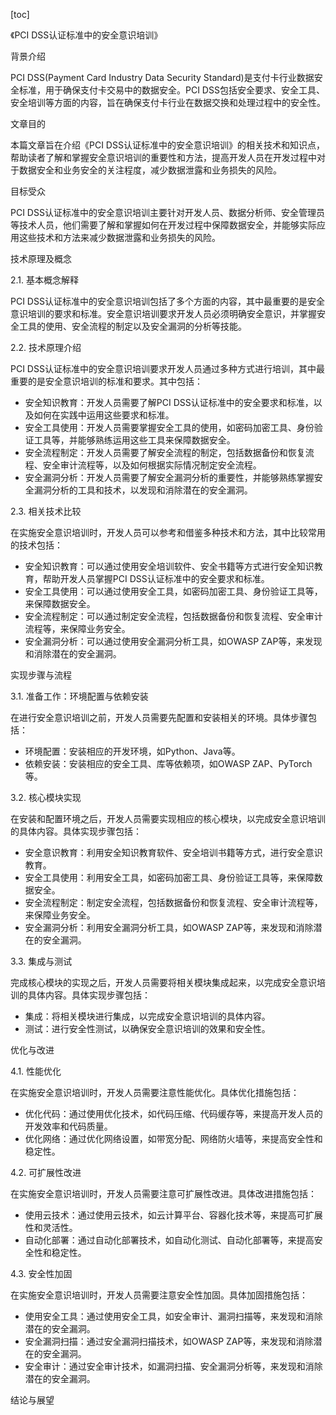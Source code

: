 
[toc]                    
                
                
《PCI DSS认证标准中的安全意识培训》

背景介绍

PCI DSS(Payment Card Industry Data Security Standard)是支付卡行业数据安全标准，用于确保支付卡交易中的数据安全。PCI DSS包括安全要求、安全工具、安全培训等方面的内容，旨在确保支付卡行业在数据交换和处理过程中的安全性。

文章目的

本篇文章旨在介绍《PCI DSS认证标准中的安全意识培训》的相关技术和知识点，帮助读者了解和掌握安全意识培训的重要性和方法，提高开发人员在开发过程中对于数据安全和业务安全的关注程度，减少数据泄露和业务损失的风险。

目标受众

PCI DSS认证标准中的安全意识培训主要针对开发人员、数据分析师、安全管理员等技术人员，他们需要了解和掌握如何在开发过程中保障数据安全，并能够实际应用这些技术和方法来减少数据泄露和业务损失的风险。

技术原理及概念

2.1. 基本概念解释

PCI DSS认证标准中的安全意识培训包括了多个方面的内容，其中最重要的是安全意识培训的要求和标准。安全意识培训要求开发人员必须明确安全意识，并掌握安全工具的使用、安全流程的制定以及安全漏洞的分析等技能。

2.2. 技术原理介绍

PCI DSS认证标准中的安全意识培训要求开发人员通过多种方式进行培训，其中最重要的是安全意识培训的标准和要求。其中包括：

- 安全知识教育：开发人员需要了解PCI DSS认证标准中的安全要求和标准，以及如何在实践中运用这些要求和标准。
- 安全工具使用：开发人员需要掌握安全工具的使用，如密码加密工具、身份验证工具等，并能够熟练运用这些工具来保障数据安全。
- 安全流程制定：开发人员需要了解安全流程的制定，包括数据备份和恢复流程、安全审计流程等，以及如何根据实际情况制定安全流程。
- 安全漏洞分析：开发人员需要了解安全漏洞分析的重要性，并能够熟练掌握安全漏洞分析的工具和技术，以发现和消除潜在的安全漏洞。

2.3. 相关技术比较

在实施安全意识培训时，开发人员可以参考和借鉴多种技术和方法，其中比较常用的技术包括：

- 安全知识教育：可以通过使用安全培训软件、安全书籍等方式进行安全知识教育，帮助开发人员掌握PCI DSS认证标准中的安全要求和标准。
- 安全工具使用：可以通过使用安全工具，如密码加密工具、身份验证工具等，来保障数据安全。
- 安全流程制定：可以通过制定安全流程，包括数据备份和恢复流程、安全审计流程等，来保障业务安全。
- 安全漏洞分析：可以通过使用安全漏洞分析工具，如OWASP ZAP等，来发现和消除潜在的安全漏洞。

实现步骤与流程

3.1. 准备工作：环境配置与依赖安装

在进行安全意识培训之前，开发人员需要先配置和安装相关的环境。具体步骤包括：

- 环境配置：安装相应的开发环境，如Python、Java等。
- 依赖安装：安装相应的安全工具、库等依赖项，如OWASP ZAP、PyTorch等。

3.2. 核心模块实现

在安装和配置环境之后，开发人员需要实现相应的核心模块，以完成安全意识培训的具体内容。具体实现步骤包括：

- 安全意识教育：利用安全知识教育软件、安全培训书籍等方式，进行安全意识教育。
- 安全工具使用：利用安全工具，如密码加密工具、身份验证工具等，来保障数据安全。
- 安全流程制定：制定安全流程，包括数据备份和恢复流程、安全审计流程等，来保障业务安全。
- 安全漏洞分析：利用安全漏洞分析工具，如OWASP ZAP等，来发现和消除潜在的安全漏洞。

3.3. 集成与测试

完成核心模块的实现之后，开发人员需要将相关模块集成起来，以完成安全意识培训的具体内容。具体实现步骤包括：

- 集成：将相关模块进行集成，以完成安全意识培训的具体内容。
- 测试：进行安全性测试，以确保安全意识培训的效果和安全性。

优化与改进

4.1. 性能优化

在实施安全意识培训时，开发人员需要注意性能优化。具体优化措施包括：

- 优化代码：通过使用优化技术，如代码压缩、代码缓存等，来提高开发人员的开发效率和代码质量。
- 优化网络：通过优化网络设置，如带宽分配、网络防火墙等，来提高安全性和稳定性。

4.2. 可扩展性改进

在实施安全意识培训时，开发人员需要注意可扩展性改进。具体改进措施包括：

- 使用云技术：通过使用云技术，如云计算平台、容器化技术等，来提高可扩展性和灵活性。
- 自动化部署：通过自动化部署技术，如自动化测试、自动化部署等，来提高安全性和稳定性。

4.3. 安全性加固

在实施安全意识培训时，开发人员需要注意安全性加固。具体加固措施包括：

- 使用安全工具：通过使用安全工具，如安全审计、漏洞扫描等，来发现和消除潜在的安全漏洞。
- 安全漏洞扫描：通过安全漏洞扫描技术，如OWASP ZAP等，来发现和消除潜在的安全漏洞。
- 安全审计：通过安全审计技术，如漏洞扫描、安全漏洞分析等，来发现和消除潜在的安全漏洞。

结论与展望

